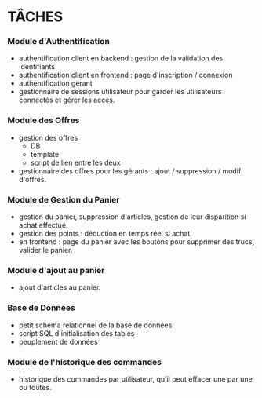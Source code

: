 TÂCHES
====================

### Module d'Authentification
- authentification client en backend : gestion de la validation des identifiants.
- authentification client en frontend : page d'inscription / connexion
- authentification gérant
- gestionnaire de sessions utilisateur pour garder les utilisateurs connectés et gérer les accès.

### Module des Offres
- gestion des offres
  - DB
  - template
  - script de lien entre les deux
- gestionnaire des offres pour les gérants : ajout / suppression / modif d'offres.

### Module de Gestion du Panier
- gestion du panier, suppression d'articles, gestion de leur disparition si achat effectué.
- gestion des points : déduction en temps réel si achat.
- en frontend : page du panier avec les boutons pour supprimer des trucs, valider le panier.

### Module d'ajout au panier
- ajout d'articles au panier.

### Base de Données
- petit schéma relationnel de la base de données
- script SQL d'initialisation des tables
- peuplement de données

### Module de l'historique des commandes
- historique des commandes par utilisateur, qu'il peut effacer une par une ou toutes.
